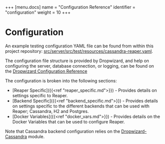 +++
[menu.docs]
name = "Configuration Reference"
identifier = "configuration"
weight = 10
+++

# Configuration

An example testing configuration YAML file can be found from within this project repository:
[src/server/src/test/resources/cassandra-reaper.yaml](https://github.com/thelastpickle/cassandra-reaper/blob/master/src/packaging/resource/cassandra-reaper-cassandra.yaml).

The configuration file structure is provided by Dropwizard, and help on configuring the server, database connection, or logging, can be found on the [Dropwizard Configuration Reference](http://www.dropwizard.io/1.1.0/docs/manual/configuration.html)

The configuration is broken into the following sections:

* [Reaper Specific]({{<ref "reaper_specific.md">}}) - Provides details on settings specific to Reaper.
* [Backend Specific]({{<ref "backend_specific.md">}}) - Provides details on settings specific to the different backends that can be used with Reaper; Cassandra, H2 and Postgres.
* [Docker Variables]({{<ref "docker_vars.md">}}) - Provides details on the Docker Variables that can be used to configure Reaper.

Note that Cassandra backend configuration relies on the [Dropwizard-Cassandra](https://github.com/composable-systems/dropwizard-cassandra) module.